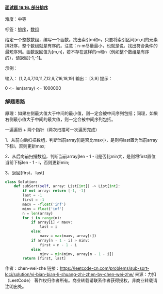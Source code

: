 #### [面试题 16.16. 部分排序](https://leetcode-cn.com/problems/sub-sort-lcci/)

难度：中等

标签：[排序](../原理/排序.md)，[数组](../原理/数组.md)

给定一个整数数组，编写一个函数，找出索引m和n，只要将索引区间[m,n]的元素排好序，整个数组就是有序的。注意：n-m尽量最小，也就是说，找出符合条件的最短序列。函数返回值为[m,n]，若不存在这样的m和n（例如整个数组是有序的），请返回[-1,-1]。

示例：

输入： [1,2,4,7,10,11,7,12,6,7,16,18,19]
输出： [3,9]
提示：

0 <= len(array) <= 1000000

### 解题思路

原理：如果左侧最大值大于中间的最小值，则一定会被中间序列包括；同理，如果右侧最小值大于中间的最大值，则一定会被中间序列包括。

一遍遍历 + 两个指针（两次扫描可一次遍历完成）

1、从前向后扫描数组，判断当前array[i]是否比max小，是则将last置为当前array下标i，否则更新max;

2、从后向前扫描数组，判断当前array[len - 1 - i]是否比min大，是则将first置位当前下标len - 1 - i，否则更新min;

3、返回{first， last}

```python
class Solution:
    def subSort(self, array: List[int]) -> List[int]:
        if not array: return [-1, -1]
        last = -1
        first = -1
        maxv = -float('inf')
        minv = float('inf')
        n = len(array)
        for i in range(n):
            if array[i] < maxv:
                last = i
            else:
                maxv = max(maxv, array[i])
            if array[n - 1 - i] > minv:
                first = n - 1 - i
            else:
                minv = min(minv, array[n - 1 - i])
        return [first, last]
```



作者：chen-wei-zhe
链接：https://leetcode-cn.com/problems/sub-sort-lcci/solution/yi-bian-bian-li-shuang-zhi-zhen-by-chen-wei-zhe/
来源：力扣（LeetCode）
著作权归作者所有。商业转载请联系作者获得授权，非商业转载请注明出处。

